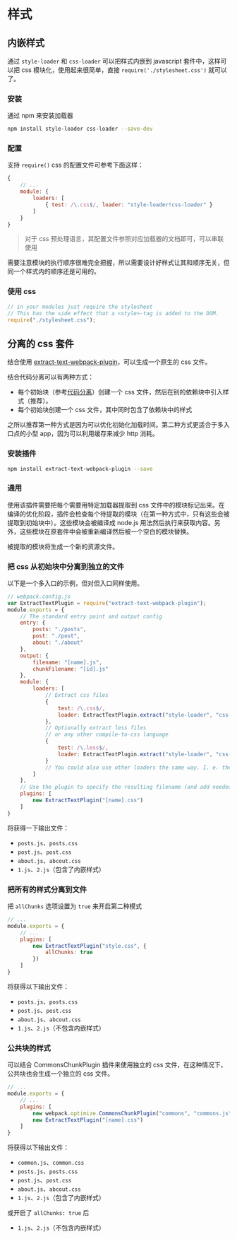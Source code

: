 # 样式

## 内嵌样式

通过 `style-loader` 和 `css-loader` 可以把样式内嵌到 javascript 套件中，这样可以把 css 模块化，使用起来很简单，直接 `require('./stylesheet.css')` 就可以了。

### 安装

通过 npm 来安装加载器

```bash
npm install style-loader css-loader --save-dev
```

### 配置

支持 `require()` css 的配置文件可参考下面这样：

```js
{
    // ...
    module: {
        loaders: [
            { test: /\.css$/, loader: "style-loader!css-loader" }
        ]
    }
}
```

> 对于 css 预处理语言，其配置文件参照对应加载器的文档即可，可以串联使用

需要注意模块的执行顺序很难完全把握，所以需要设计好样式让其和顺序无关，但同一个样式内的顺序还是可用的。

### 使用 css

```js
// in your modules just require the stylesheet
// This has the side effect that a <style>-tag is added to the DOM.
require("./stylesheet.css");
```

## 分离的 css 套件

结合使用 [extract-text-webpack-plugin][extract-text-webpack-plugin]，可以生成一个原生的 css 文件。

结合代码分离可以有两种方式：

- 每个初始块（参考[代码分离][code splitting]）创建一个 css 文件，然后在别的依赖块中引入样式（推荐）。
- 每个初始块创建一个 css 文件，其中同时包含了依赖块中的样式

之所以推荐第一种方式是因为可以优化初始化加载时间。第二种方式更适合于多入口点的小型 app，因为可以利用缓存来减少 http 消耗。

### 安装插件

```bash
npm install extract-text-webpack-plugin --save
```

### 通用

使用该插件需要把每个需要用特定加载器提取到 css 文件中的模块标记出来。在编译的优化阶段，插件会检查每个待提取的模块（在第一种方式中，只有这些会被提取到初始块中）。这些模块会被编译成 node.js 用法然后执行来获取内容。另外，这些模块在原套件中会被重新编译然后被一个空白的模块替换。

被提取的模块将生成一个新的资源文件。

### 把 css 从初始块中分离到独立的文件

以下是一个多入口的示例，但对但入口同样使用。

```js
// webpack.config.js
var ExtractTextPlugin = require("extract-text-webpack-plugin");
module.exports = {
    // The standard entry point and output config
    entry: {
        posts: "./posts",
        post: "./post",
        about: "./about"
    },
    output: {
        filename: "[name].js",
        chunkFilename: "[id].js"
    },
    module: {
        loaders: [
            // Extract css files
            {
                test: /\.css$/,
                loader: ExtractTextPlugin.extract("style-loader", "css-loader")
            },
            // Optionally extract less files
            // or any other compile-to-css language
            {
                test: /\.less$/,
                loader: ExtractTextPlugin.extract("style-loader", "css-loader!less-loader")
            }
            // You could also use other loaders the same way. I. e. the autoprefixer-loader
        ]
    },
    // Use the plugin to specify the resulting filename (and add needed behavior to the compiler)
    plugins: [
        new ExtractTextPlugin("[name].css")
    ]
}
```

将获得一下输出文件：

- `posts.js`、`posts.css`
- `post.js`、`post.css`
- `about.js`、`abcout.css`
- `1.js`、`2.js`（包含了内嵌样式）

### 把所有的样式分离到文件

把 `allChunks` 选项设置为 `true` 来开启第二种模式

```js
// ...
module.exports = {
    // ...
    plugins: [
        new ExtractTextPlugin("style.css", {
            allChunks: true
        })
    ]
}
```

将获得以下输出文件：

- `posts.js`、`posts.css`
- `post.js`、`post.css`
- `about.js`、`abcout.css`
- `1.js`、`2.js`（不包含内嵌样式）

### 公共块的样式

可以结合 CommonsChunkPlugin 插件来使用独立的 css 文件，在这种情况下，公共块也会生成一个独立的 css 文件。

```js
// ...
module.exports = {
    // ...
    plugins: [
        new webpack.optimize.CommonsChunkPlugin("commons", "commons.js"),
        new ExtractTextPlugin("[name].css")
    ]
}
```

将获得以下输出文件：

- `common.js`、`common.css`
- `posts.js`、`posts.css`
- `post.js`、`post.css`
- `about.js`、`abcout.css`
- `1.js`、`2.js`（包含了内嵌样式）

或开启了 `allChunks: true` 后

- `1.js`、`2.js`（不包含内嵌样式）

[extract-text-webpack-plugin]: https://github.com/webpack/extract-text-webpack-plugin
[code splitting]: code-splitting.md

